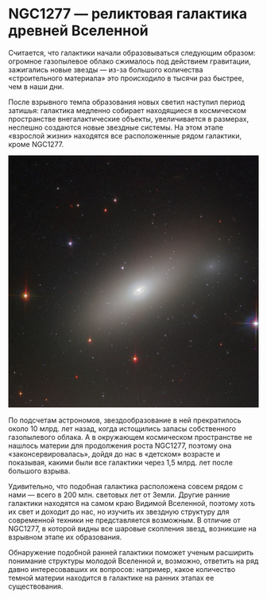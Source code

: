 # NGC1277 — реликтовая галактика древней Вселенной

Считается, что галактики начали образовываться следующим образом: огромное газопылевое облако сжималось под действием гравитации, зажигались новые звезды — из-за большого количества «строительного материала» это происходило в тысячи раз быстрее, чем в наши дни.

После взрывного темпа образования новых светил наступил период затишья: галактика медленно собирает находящиеся в космическом пространстве внегалактические объекты, увеличивается в размерах, неспешно создаются новые звездные системы. На этом этапе «взрослой жизни» находятся все расположенные рядом галактики, кроме NGC1277.

![img](./A_red_metal-rich_relic.jpg)
 
По подсчетам астрономов, звездообразование в ней прекратилось около 10 млрд. лет назад, когда истощились запасы собственного газопылевого облака. А в окружающем космическом пространстве не нашлось материи для продолжения роста NGC1277, поэтому она «законсервировалась», дойдя до нас в «детском» возрасте и показывая, какими были все галактики через 1,5 млрд. лет после большого взрыва.

Удивительно, что подобная галактика расположена совсем рядом с нами — всего в 200 млн. световых лет от Земли. Другие ранние галактики находятся на самом краю Видимой Вселенной, поэтому хоть их свет и доходит до нас, но изучить их звездную структуру для современной техники не представляется возможным. В отличие от NGC1277, в которой видны все шаровые скопления звезд, возникшие на взрывном этапе их образования.

Обнаружение подобной ранней галактики поможет ученым расширить понимание структуры молодой Вселенной и, возможно, ответить на ряд давно интересовавших их вопросов: например, какое количество темной материи находится в галактике на ранних этапах ее существования.